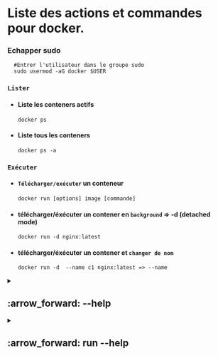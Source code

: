 #  Liste des actions et commandes pour docker.


###  Echapper sudo

      #Entrer l'utilisateur dans le groupe sudo
      sudo usermod -aG docker $USER

### `Lister`

* #### Liste  les conteners actifs
      docker ps
* #### Liste tous les conteners
      docker ps -a

### `Exécuter`

* #### `Télécharger/exécuter` un conteneur
      docker run [options] image [commande]
* #### télécharger/éxécuter un  contener  en `background` => -d (detached mode)
      docker run -d nginx:latest
* #### télécharger/éxécuter un contener et `changer de nom`
      docker run -d  --name c1 nginx:latest => --name





































      
<details>
<summary>
<h2>
:arrow_forward: --help
</h2>
</summary>


# Docker 

## Commandes courantes

| Commande | Description                                       |
| -------- | ------------------------------------------------|
| `run`    | Crée et lance un nouveau conteneur à partir d’une image |
| `exec`   | Exécute une commande dans un conteneur en cours d’exécution |
| `ps`     | Liste les conteneurs                             |
| `build`  | Construit une image à partir d’un Dockerfile    |
| `bake`   | Construire à partir d’un fichier                 |
| `pull`   | Télécharge une image depuis un registre          |
| `push`   | Envoie une image vers un registre                 |
| `images` | Liste les images                                 |
| `login`  | Authentification auprès d’un registre            |
| `logout` | Déconnexion d’un registre                         |
| `search` | Recherche d’images sur Docker Hub                 |
| `version`| Affiche la version de Docker                      |
| `info`   | Affiche des informations globales sur le système |

## Commandes de gestion

| Commande  | Description                                    |
| --------- | ----------------------------------------------|
| `builder` | Gérer les builds                              |
| `buildx*` | Docker Buildx                                 |
| `compose*`| Docker Compose                               |
| `container`| Gérer les conteneurs                         |
| `context` | Gérer les contextes                           |
| `image`   | Gérer les images                              |
| `manifest`| Gérer les manifestes d’image Docker          |
| `network` | Gérer les réseaux                             |
| `plugin`  | Gérer les plugins                             |
| `system`  | Gérer Docker                                  |
| `trust`   | Gérer la confiance sur les images Docker     |
| `volume`  | Gérer les volumes                             |

## Commandes Swarm

| Commande | Description                                  |
| -------- | --------------------------------------------|
| `swarm`  | Gérer Docker Swarm                          |

## Autres commandes

| Commande  | Description                                     |
| --------- | -----------------------------------------------|
| `attach`  | Attacher les flux standard (entrée/sortie) à un conteneur en cours |
| `commit`  | Créer une nouvelle image à partir des modifications d’un conteneur  |
| `cp`      | Copier des fichiers/dossiers entre un conteneur et le système local |
| `create`  | Créer un nouveau conteneur                       |
| `diff`    | Inspecter les modifications sur le système de fichiers d’un conteneur |
| `events`  | Obtenir les événements en temps réel du serveur  |
| `export`  | Exporter le système de fichiers d’un conteneur en archive tar |
| `history` | Afficher l’historique d’une image               |
| `import`  | Importer le contenu d’une archive tar pour créer une image |
| `inspect` | Retourner des informations détaillées sur des objets Docker |
| `kill`    | Tuer un ou plusieurs conteneurs en cours        |
| `load`    | Charger une image à partir d’une archive tar ou de l'entrée standard |
| `logs`    | Récupérer les logs d’un conteneur                |
| `pause`   | Mettre en pause tous les processus d’un ou plusieurs conteneurs |
| `port`    | Lister les mappages de ports d’un conteneur     |
| `rename`  | Renommer un conteneur                            |
| `restart` | Redémarrer un ou plusieurs conteneurs           |
| `rm`      | Supprimer un ou plusieurs conteneurs            |
| `rmi`     | Supprimer une ou plusieurs images                |
| `save`    | Sauvegarder une ou plusieurs images dans une archive tar |
| `start`   | Démarrer un ou plusieurs conteneurs arrêtés     |
| `stats`   | Afficher en direct les statistiques d’utilisation des ressources d’un conteneur |
| `stop`    | Arrêter un ou plusieurs conteneurs en cours     |
| `tag`     | Créer une étiquette TARGET_IMAGE qui réfère à SOURCE_IMAGE |
| `top`     | Afficher les processus en cours dans un conteneur |
| `unpause` | Reprendre tous les processus mis en pause dans un ou plusieurs conteneurs |
| `update`  | Mettre à jour la configuration d’un ou plusieurs conteneurs |
| `wait`    | Bloquer jusqu’à ce qu’un ou plusieurs conteneurs s’arrêtent, puis afficher leur code de sortie |

## Options globales

| Option                     | Description                                                    |
| -------------------------- | --------------------------------------------------------------|
| `--config string`          | Emplacement des fichiers de configuration client (par défaut `"/home/sednal/.docker"`) |
| `-c, --context string`     | Nom du contexte à utiliser pour se connecter au démon (remplace la variable d’environnement DOCKER_HOST) |
| `-D, --debug`              | Activer le mode debug                                          |
| `-H, --host string`        | Socket du démon auquel se connecter                           |
| `-l, --log-level string`   | Niveau de journalisation ("debug", "info", "warn", "error", "fatal") (par défaut "info") |
| `--tls`                    | Utiliser TLS (impliqué par --tlsverify)                        |
| `--tlscacert string`       | Certificats CA de confiance (par défaut `"/home/sednal/.docker/ca.pem"`) |
| `--tlscert string`         | Chemin vers le certificat TLS (par défaut `"/home/sednal/.docker/cert.pem"`) |
| `--tlskey string`          | Chemin vers la clé TLS (par défaut `"/home/sednal/.docker/key.pem"`) |
| `--tlsverify`              | Utiliser TLS et vérifier le serveur distant                    |
| `-v, --version`            | Affiche la version et quitte                                   |

---


</details>



<details>
<summary>
<h2>
:arrow_forward: run --help
</h2>
</summary>

# Options courantes pour la commande `docker run`

| Option                         | Description                                                                                       |
| ------------------------------| -------------------------------------------------------------------------------------------------|
| `--add-host list`              | Ajouter une entrée personnalisée host:IP dans le fichier hosts du conteneur                      |
| `--annotation map`             | Ajouter une annotation au conteneur (transmise au runtime OCI) (par défaut map[])                |
| `-a, --attach list`            | Attacher STDIN, STDOUT ou STDERR                                                                 |
| `--blkio-weight uint16`        | Poids relatif du bloc IO (entre 10 et 1000, ou 0 pour désactiver) (par défaut 0)                 |
| `--blkio-weight-device list`   | Poids relatif IO pour un périphérique spécifique (par défaut [])                                 |
| `--cap-add list`               | Ajouter des capacités Linux au conteneur                                                        |
| `--cap-drop list`              | Retirer des capacités Linux du conteneur                                                        |
| `--cgroup-parent string`       | Cgroup parent optionnel pour le conteneur                                                       |
| `--cgroupns string`            | Namespace cgroup à utiliser : <br> - `host` : namespace du host <br> - `private` : namespace privé <br> - `""` : valeur par défaut du démon |
| `--cidfile string`             | Écrire l'ID du conteneur dans un fichier                                                        |
| `--cpu-period int`             | Limiter la période CPU CFS (scheduler)                                                          |
| `--cpu-quota int`              | Limiter le quota CPU CFS                                                                         |
| `--cpu-rt-period int`          | Limiter la période CPU temps réel (microsecondes)                                               |
| `--cpu-rt-runtime int`         | Limiter le temps CPU temps réel (microsecondes)                                                 |
| `-c, --cpu-shares int`         | Parts CPU relatives (poids)                                                                      |
| `--cpus decimal`               | Nombre de CPU à utiliser                                                                         |
| `--cpuset-cpus string`         | CPU autorisés (ex : `0-3`, `0,1`)                                                              |
| `--cpuset-mems string`         | MEMs autorisés (ex : `0-3`, `0,1`)                                                             |
| `-d, --detach`                 | Détacher le conteneur (lancer en arrière-plan)                                                 |
| `--detach-keys string`         | Remplacer la séquence de touches pour détacher                                                  |
| `--device list`                | Ajouter un périphérique du host au conteneur                                                    |
| `--device-cgroup-rule list`   | Ajouter une règle aux périphériques autorisés dans cgroup                                       |
| `--device-read-bps list`       | Limiter le débit de lecture (bytes/sec) d’un périphérique                                       |
| `--device-read-iops list`      | Limiter le nombre d’IOs de lecture par seconde                                                  |
| `--device-write-bps list`      | Limiter le débit d’écriture (bytes/sec)                                                        |
| `--device-write-iops list`     | Limiter le nombre d’IOs d’écriture par seconde                                                 |
| `--disable-content-trust`      | Désactiver la vérification des images (par défaut true)                                        |
| `--dns list`                   | Définir des serveurs DNS personnalisés                                                         |
| `--dns-option list`            | Options DNS                                                                                     |
| `--dns-search list`            | Domaines de recherche DNS personnalisés                                                        |
| `--domainname string`          | Nom de domaine NIS du conteneur                                                                |
| `--entrypoint string`          | Remplacer le ENTRYPOINT par défaut de l’image                                                  |
| `-e, --env list`               | Définir des variables d’environnement                                                          |
| `--env-file list`              | Lire des variables d’environnement depuis un fichier                                          |
| `--expose list`                | Exposer un ou plusieurs ports                                                                   |
| `--gpus gpu-request`           | Ajouter des GPU au conteneur (`all` pour tous les GPUs)                                        |
| `--group-add list`             | Ajouter des groupes supplémentaires                                                           |
| `--health-cmd string`          | Commande pour vérifier la santé du conteneur                                                  |
| `--health-interval duration`   | Intervalle entre chaque check (ms|s|m|h) (par défaut 0s)                                       |
| `--health-retries int`         | Nombre d’échecs consécutifs avant d’indiquer un état non sain                                 |
| `--health-start-interval duration` | Intervalle entre chaque check pendant la période de démarrage (par défaut 0s)            |
| `--health-start-period duration` | Période de démarrage avant de commencer le comptage des échecs (par défaut 0s)             |
| `--health-timeout duration`    | Durée maximale autorisée pour un check (par défaut 0s)                                        |
| `--help`                      | Afficher l’aide                                                                                |
| `-h, --hostname string`        | Nom d’hôte du conteneur                                                                         |
| `--init`                      | Lancer un init dans le conteneur pour gérer les signaux et processus zombies                  |
| `-i, --interactive`            | Garde STDIN ouvert même si non attaché                                                        |
| `--ip string`                 | Adresse IPv4 personnalisée (ex: 172.30.100.104)                                               |
| `--ip6 string`                | Adresse IPv6 personnalisée (ex: 2001:db8::33)                                                 |
| `--ipc string`                | Mode IPC à utiliser                                                                            |
| `--isolation string`          | Technologie d’isolation du conteneur                                                          |
| `--kernel-memory bytes`       | Limite mémoire noyau                                                                           |
| `-l, --label list`            | Ajouter des métadonnées (labels)                                                               |
| `--label-file list`           | Lire les labels depuis un fichier                                                             |
| `--link list`                 | Ajouter un lien vers un autre conteneur                                                       |
| `--link-local-ip list`        | Adresses link-local IPv4/IPv6 pour le conteneur                                               |
| `--log-driver string`         | Pilote de log à utiliser                                                                      |
| `--log-opt list`              | Options pour le pilote de log                                                                 |
| `--mac-address string`        | Adresse MAC du conteneur (ex: 92:d0:c6:0a:29:33)                                            |
| `-m, --memory bytes`          | Limite mémoire                                                                               |
| `--memory-reservation bytes`  | Limite douce de mémoire                                                                       |
| `--memory-swap bytes`         | Limite swap (mémoire + swap) : `-1` pour illimité                                           |
| `--memory-swappiness int`     | Ajuster le swappiness mémoire (0-100), défaut -1                                            |
| `--mount mount`               | Monter un système de fichiers                                                                |
| `--name string`               | Nommer le conteneur                                                                           |
| `--network network`           | Connecter le conteneur à un réseau                                                           |
| `--network-alias list`        | Ajouter un alias réseau                                                                       |
| `--no-healthcheck`            | Désactiver les vérifications HEALTHCHECK                                                     |
| `--oom-kill-disable`          | Désactiver l’OOM Killer                                                                      |
| `--oom-score-adj int`         | Ajuster la préférence OOM du host (-1000 à 1000)                                            |
| `--pid string`                | Namespace PID à utiliser                                                                     |
| `--pids-limit int`            | Limite du nombre de processus (-1 = illimité)                                               |
| `--platform string`           | Spécifier la plateforme si le serveur est multi-plateforme                                  |
| `--privileged`                | Donner des privilèges étendus au conteneur                                                  |
| `-p, --publish list`          | Publier un ou plusieurs ports du conteneur sur l’hôte                                      |
| `-P, --publish-all`           | Publier tous les ports exposés sur des ports aléatoires                                   |
| `--pull string`               | Tirer l’image avant de lancer (`always`, `missing`, `never`) (par défaut `missing`)         |
| `-q, --quiet`                 | Supprimer la sortie du pull                                                                  |
| `--read-only`                 | Monter le système de fichiers racine en lecture seule                                      |
| `--restart string`            | Politique de redémarrage à appliquer (par défaut `no`)                                     |
| `--rm`                       | Supprimer automatiquement le conteneur et ses volumes anonymes à l’arrêt                   |
| `--runtime string`            | Runtime à utiliser pour ce conteneur                                                       |
| `--security-opt list`         | Options de sécurité                                                                        |
| `--shm-size bytes`            | Taille de /dev/shm                                                                         |
| `--sig-proxy`                 | Proxy des signaux reçus vers le processus (par défaut true)                                |
| `--stop-signal string`        | Signal pour arrêter le conteneur                                                          |
| `--stop-timeout int`          | Timeout en secondes pour arrêter un conteneur                                            |
| `--storage-opt list`          | Options du driver de stockage                                                             |
| `--sysctl map`                | Options sysctl (par défaut map[])                                                         |
| `--tmpfs list`                | Monter un répertoire tmpfs                                                                |
| `-t, --tty`                   | Allouer un pseudo-TTY                                                                     |
| `--ulimit ulimit`             | Options ulimit (par défaut [])                                                            |
| `--use-api-socket`            | Monter la socket API Docker avec authentification requise                                |
| `-u, --user string`           | Utilisateur ou UID (format : `<nom|uid>[:<groupe|gid>]`)                                  |
| `--userns string`             | Namespace utilisateur à utiliser                                                         |
| `--uts string`                | Namespace UTS à utiliser                                                                  |
| `-v, --volume list`           | Monter un volume                                                                         |
| `--volume-driver string`      | Driver de volume optionnel                                                               |
| `--volumes-from list`         | Monter les volumes d’un ou plusieurs conteneurs                                          |
| `-w, --workdir string`        | Répertoire de travail dans le conteneur                                                 |












































</details>
